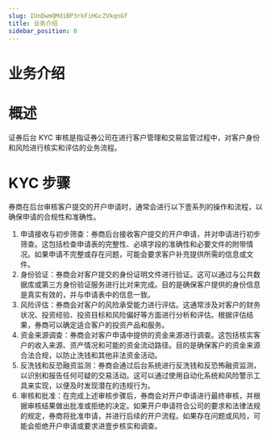 ```yaml
---
slug: IUnDwmQMdiBP3rkFiHGcZVkqnGf
title: 业务介绍
sidebar_position: 0
---
```



# 业务介绍


# 概述


证券后台 KYC 审核是指证券公司在进行客户管理和交易监管过程中，对客户身份和风险进行核实和评估的业务流程。


# KYC 步骤


券商在后台审核客户提交的开户申请时，通常会进行以下壹系列的操作和流程，以确保申请的合规性和准确性。

1. 申请接收与初步筛查：券商后台接收客户提交的开户申请，并对申请进行初步筛查。这包括检查申请表的完整性、必填字段的准确性和必要文件的附带情况。如果申请不完整或存在问题，可能会要求客户补充提供所需的信息或文件。
2. 身份验证：券商会对客户提交的身份证明文件进行验证。这可以通过与公共数据库或第三方身份验证服务进行比对来完成。目的是确保客户提供的身份信息是真实有效的，并与申请表中的信息一致。
3. 风险评估：券商会对客户的风险承受能力进行评估。这通常涉及对客户的财务状况、投资经验、投资目标和风险偏好等方面进行分析和评估。根据评估结果，券商可以确定适合客户的投资产品和服务。
4. 资金来源调查：券商会对客户申请中提供的资金来源进行调查。这包括核实客户的收入来源、资产情况和可能的资金流动路径。目的是确保客户的资金来源合法合规，以防止洗钱和其他非法资金活动。
5. 反洗钱和反恐融资监测：券商会通过后台系统进行反洗钱和反恐怖融资监测，以识别和报告任何可疑的交易活动。这可以通过使用自动化系统和风险警示工具来实现，以便及时发现潜在的违规行为。
6. 审核和批准：在完成上述审核步骤后，券商会对开户申请进行最终审核，并根据审核结果做出批准或拒绝的决定。如果开户申请符合公司的要求和法律法规的规定，券商将批准申请，并进行后续的开户流程。如果存在问题或风险，可能会拒绝开户申请或要求进壹步核实和调查。
